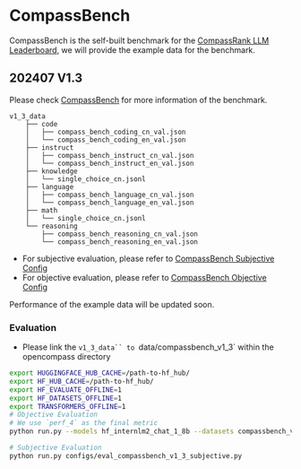 # CompassBench

CompassBench is the self-built benchmark for the [CompassRank LLM Leaderboard](https://rank.opencompass.org.cn/leaderboard-llm/), we will provide the example data for the benchmark.

## 202407 V1.3

Please check [CompassBench](https://opencompass.readthedocs.io/zh-cn/latest/advanced_guides/compassbench_intro.html) for more information of the benchmark.


```
v1_3_data
    ├── code
    │   ├── compass_bench_coding_cn_val.json
    │   └── compass_bench_coding_en_val.json
    ├── instruct
    │   ├── compass_bench_instruct_cn_val.json
    │   └── compass_bench_instruct_en_val.json
    ├── knowledge
    │   └── single_choice_cn.jsonl
    ├── language
    │   ├── compass_bench_language_cn_val.json
    │   └── compass_bench_language_en_val.json
    ├── math
    │   └── single_choice_cn.jsonl
    └── reasoning
        ├── compass_bench_reasoning_cn_val.json
        └── compass_bench_reasoning_en_val.json
```

- For subjective evaluation, please refer to [CompassBench Subjective Config](https://github.com/open-compass/opencompass/blob/main/configs/eval_compassbench_v1_3_subjective.py)
- For objective evaluation, please refer to [CompassBench Objective Config](https://github.com/open-compass/opencompass/blob/main/configs/datasets/compassbench_v1_3/compassbench_v1_3_objective_gen_068af0.py)

Performance of the example data will be updated soon.

### Evaluation 

- Please link the `v1_3_data`` to `data/compassbench_v1_3` within the opencompass directory


```bash
export HUGGINGFACE_HUB_CACHE=/path-to-hf_hub/
export HF_HUB_CACHE=/path-to-hf_hub/
export HF_EVALUATE_OFFLINE=1
export HF_DATASETS_OFFLINE=1
export TRANSFORMERS_OFFLINE=1
# Objective Evaluation
# We use `perf_4` as the final metric
python run.py --models hf_internlm2_chat_1_8b --datasets compassbench_v1_3_objective_gen

# Subjective Evaluation
python run.py configs/eval_compassbench_v1_3_subjective.py
```

